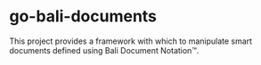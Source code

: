 # go-bali-documents
This project provides a framework with which to manipulate smart documents defined using Bali Document Notation™.
